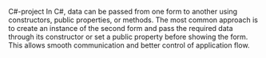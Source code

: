  C#-project
In C#, data can be passed from one form to another using constructors, public properties, or methods. The most common approach is to create an instance of the second form and pass the required data through its constructor or set a public property before showing the form. This allows smooth communication and better control of application flow.
